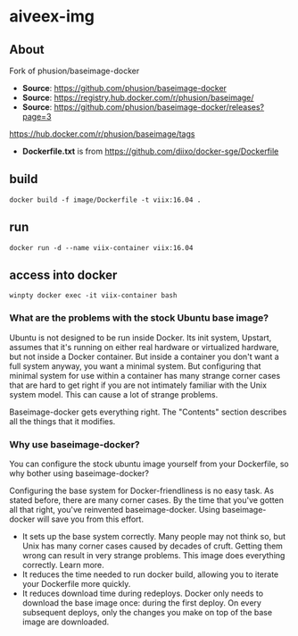 # aiveex-img


## About

Fork of phusion/baseimage-docker

* **Source**: https://github.com/phusion/baseimage-docker
* **Source**: https://registry.hub.docker.com/r/phusion/baseimage/
* **Source**: https://github.com/phusion/baseimage-docker/releases?page=3

https://hub.docker.com/r/phusion/baseimage/tags

* **Dockerfile.txt** is from https://github.com/diixo/docker-sge/Dockerfile


## build

```
docker build -f image/Dockerfile -t viix:16.04 .
```

## run
```
docker run -d --name viix-container viix:16.04
```

## access into docker
```
winpty docker exec -it viix-container bash
```


### What are the problems with the stock Ubuntu base image?

Ubuntu is not designed to be run inside Docker. Its init system, Upstart, assumes that it's running on either real hardware or virtualized hardware, but not inside a Docker container. But inside a container you don't want a full system anyway, you want a minimal system. But configuring that minimal system for use within a container has many strange corner cases that are hard to get right if you are not intimately familiar with the Unix system model. This can cause a lot of strange problems.

Baseimage-docker gets everything right. The "Contents" section describes all the things that it modifies.


### Why use baseimage-docker?
You can configure the stock ubuntu image yourself from your Dockerfile, so why bother using baseimage-docker?

Configuring the base system for Docker-friendliness is no easy task. As stated before, there are many corner cases. By the time that you've gotten all that right, you've reinvented baseimage-docker. Using baseimage-docker will save you from this effort.

* It sets up the base system correctly. Many people may not think so, but Unix has many corner cases caused by decades of cruft. Getting them wrong can result in very strange problems. This image does everything correctly. Learn more.⁠
* It reduces the time needed to run docker build, allowing you to iterate your Dockerfile more quickly.
* It reduces download time during redeploys. Docker only needs to download the base image once: during the first deploy. On every subsequent deploys, only the changes you make on top of the base image are downloaded.
